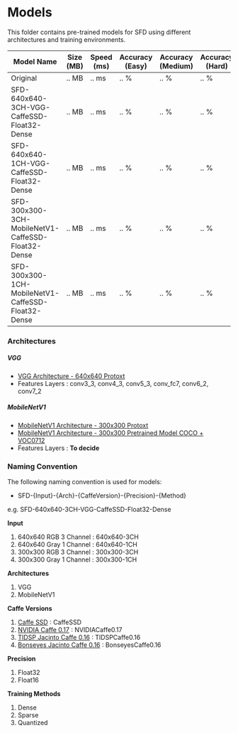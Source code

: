 # Models
This folder contains pre-trained models for SFD using different architectures and training environments.

| Model Name    | Size (MB)   | Speed (ms)  | Accuracy (Easy) | Accuracy (Medium) | Accuracy (Hard) | Download URL |
| ------------- |-------------|-------------| --------------| ----------------| --------------| --------------|
| Original                                        | .. MB | .. ms | .. % | .. % | .. % | [Download]() |
| SFD-640x640-3CH-VGG-CaffeSSD-Float32-Dense      | .. MB | .. ms | .. % | .. % | .. % | [Download]() |
| SFD-640x640-1CH-VGG-CaffeSSD-Float32-Dense      | .. MB | .. ms | .. % | .. % | .. % | [Download]) |
| SFD-300x300-3CH-MobileNetV1-CaffeSSD-Float32-Dense      | .. MB | .. ms | .. % | .. % | .. % | [Download]() |
| SFD-300x300-1CH-MobileNetV1-CaffeSSD-Float32-Dense      | .. MB | .. ms | .. % | .. % | .. % | [Download]() |

### Architectures

##### VGG
- [VGG Architecture - 640x640 Protoxt](https://github.com/oylz/SFD/blob/master/model/deploy.prototxt)
- Features Layers : conv3_3, conv4_3, conv5_3, conv_fc7, conv6_2, conv7_2

##### MobileNetV1
- [MobileNetV1 Architecture - 300x300 Protoxt](https://github.com/chuanqi305/MobileNet-SSD/blob/master/MobileNetSSD_deploy.prototxt)
- [MobileNetV1 Architecture - 300x300 Pretrained Model COCO + VOC0712](https://drive.google.com/open?id=0B3gersZ2cHIxVFI1Rjd5aDgwOG8)
- Features Layers : __To decide__

### Naming Convention
The following naming convention is used for models:

+ SFD-{Input}-{Arch}-{CaffeVersion}-{Precision}-{Method}

e.g. SFD-640x640-3CH-VGG-CaffeSSD-Float32-Dense

__Input__
1. 640x640 RGB 3 Channel : 640x640-3CH
2. 640x640 Gray 1 Channel : 640x640-1CH
3. 300x300 RGB 3 Channel : 300x300-3CH
4. 300x300 Gray 1 Channel : 300x300-1CH

__Architectures__
1. VGG
2. MobileNetV1

__Caffe Versions__
1. [Caffe SSD](https://github.com/weiliu89/caffe/tree/ssd) : CaffeSSD
2. [NVIDIA Caffe 0.17](https://github.com/NVIDIA/caffe) : NVIDIACaffe0.17
3. [TIDSP Jacinto Caffe 0.16](https://github.com/tidsp/caffe-jacinto) : TIDSPCaffe0.16
4. [Bonseyes Jacinto Caffe 0.16](https://github.com/bonseyes/caffe-jacinto) : BonseyesCaffe0.16

__Precision__
1. Float32
2. Float16

__Training Methods__
1. Dense
2. Sparse
3. Quantized




